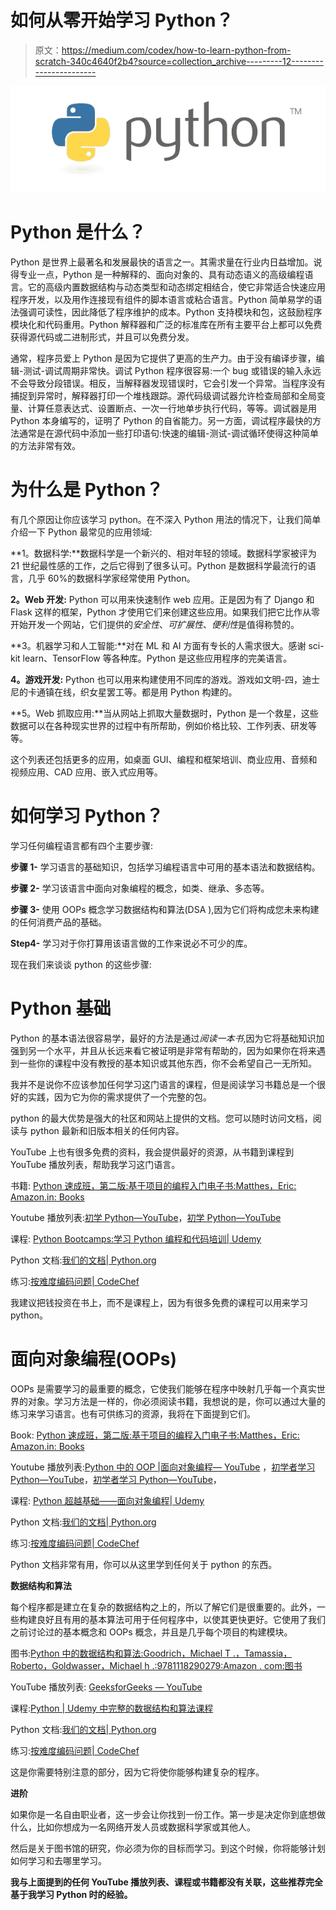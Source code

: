 # 如何从零开始学习 Python？

> 原文：<https://medium.com/codex/how-to-learn-python-from-scratch-340c4640f2b4?source=collection_archive---------12----------------------->

![](img/1aacbf358c34741f7f4e52f6595dfc2e.png)

# **Python 是什么？**

Python 是世界上最著名和发展最快的语言之一。其需求量在行业内日益增加。说得专业一点，Python 是一种解释的、面向对象的、具有动态语义的高级编程语言。它的高级内置数据结构与动态类型和动态绑定相结合，使它非常适合快速应用程序开发，以及用作连接现有组件的脚本语言或粘合语言。Python 简单易学的语法强调可读性，因此降低了程序维护的成本。Python 支持模块和包，这鼓励程序模块化和代码重用。Python 解释器和广泛的标准库在所有主要平台上都可以免费获得源代码或二进制形式，并且可以免费分发。

通常，程序员爱上 Python 是因为它提供了更高的生产力。由于没有编译步骤，编辑-测试-调试周期非常快。调试 Python 程序很容易:一个 bug 或错误的输入永远不会导致分段错误。相反，当解释器发现错误时，它会引发一个异常。当程序没有捕捉到异常时，解释器打印一个堆栈跟踪。源代码级调试器允许检查局部和全局变量、计算任意表达式、设置断点、一次一行地单步执行代码，等等。调试器是用 Python 本身编写的，证明了 Python 的自省能力。另一方面，调试程序最快的方法通常是在源代码中添加一些打印语句:快速的编辑-测试-调试循环使得这种简单的方法非常有效。

# **为什么是 Python？**

有几个原因让你应该学习 python。在不深入 Python 用法的情况下，让我们简单介绍一下 Python 最常见的应用领域:

**1。数据科学:**数据科学是一个新兴的、相对年轻的领域。数据科学家被评为 21 世纪最性感的工作，之后它得到了很多认可。Python 是数据科学最流行的语言，几乎 60%的数据科学家经常使用 Python。

**2。Web 开发:** Python 可以用来快速制作 web 应用。正是因为有了 Django 和 Flask 这样的框架，Python 才使用它们来创建这些应用。如果我们把它比作从零开始开发一个网站，它们提供的*安全性*、*可扩展性*、*便利性*是值得称赞的。

**3。机器学习和人工智能:**对在 ML 和 AI 方面有专长的人需求很大。感谢 sci-kit learn、TensorFlow 等各种库。Python 是这些应用程序的完美语言。

**4。游戏开发:** Python 也可以用来构建使用不同库的游戏。游戏如文明-四，迪士尼的卡通镇在线，织女星罢工等。都是用 Python 构建的。

**5。Web 抓取应用:**当从网站上抓取大量数据时，Python 是一个救星，这些数据可以在各种现实世界的过程中有所帮助，例如价格比较、工作列表、研发等等。

这个列表还包括更多的应用，如桌面 GUI、编程和框架培训、商业应用、音频和视频应用、CAD 应用、嵌入式应用等。

# **如何学习 Python？**

学习任何编程语言都有四个主要步骤:

**步骤 1-** 学习语言的基础知识，包括学习编程语言中可用的基本语法和数据结构。

**步骤 2-** 学习该语言中面向对象编程的概念，如类、继承、多态等。

**步骤 3-** 使用 OOPs 概念学习数据结构和算法(DSA ),因为它们将构成您未来构建的任何消费产品的基础。

**Step4-** 学习对于你打算用该语言做的工作来说必不可少的库。

现在我们来谈谈 python 的这些步骤:

# Python 基础

Python 的基本语法很容易学，最好的方法是通过*阅读一本书*,因为它将基础知识加强到另一个水平，并且从长远来看它被证明是非常有帮助的，因为如果你在将来遇到一些你的课程中没有教授的基本知识或其他东西，你不会希望自己一无所知。

我并不是说你不应该参加任何学习这门语言的课程，但是阅读学习书籍总是一个很好的实践，因为它为你的需求提供了一个完整的包。

python 的最大优势是强大的社区和网站上提供的文档。您可以随时访问文档，阅读与 python 最新和旧版本相关的任何内容。

YouTube 上也有很多免费的资料，我会提供最好的资源，从书籍到课程到 YouTube 播放列表，帮助我学习这门语言。

书籍: [Python 速成班，第二版:基于项目的编程入门电子书:Matthes，Eric: Amazon.in: Books](https://www.amazon.in/Python-Crash-Course-Eric-Matthes-ebook/dp/B07J4521M3/ref=sr_1_1?dchild=1&keywords=python+crash+course&qid=1627836870&s=digital-text&sr=1-1)

Youtube 播放列表:[初学 Python—YouTube](https://www.youtube.com/playlist?list=PLGs0VKk2DiYzguDvh5xk2XoX9V1VKP5Hv)，[初学 Python—YouTube](https://www.youtube.com/playlist?list=PLlrxD0HtieHhS8VzuMCfQD4uJ9yne1mE6)

课程: [Python Bootcamps:学习 Python 编程和代码培训| Udemy](https://www.udemy.com/course/complete-python-bootcamp/?LSNPUBID=JVFxdTr9V80&ranEAID=JVFxdTr9V80&ranMID=39197&ranSiteID=JVFxdTr9V80-C0D.qd2iMBXEGEPtdCLAwg&utm_medium=udemyads&utm_source=aff-campaign)

Python 文档:[我们的文档| Python.org](https://www.python.org/doc/)

练习:[按难度编码问题| CodeChef](https://www.codechef.com/problems/school/?itm_medium=navmenu&itm_campaign=problems)

我建议把钱投资在书上，而不是课程上，因为有很多免费的课程可以用来学习 python。

# **面向对象编程(OOPs)**

OOPs 是需要学习的最重要的概念，它使我们能够在程序中映射几乎每一个真实世界的对象。学习方法是一样的，你必须阅读书籍，我想说的是，你可以通过大量的练习来学习语言。也有可供练习的资源，我将在下面提到它们。

Book: [Python 速成班，第二版:基于项目的编程入门电子书:Matthes，Eric: Amazon.in: Books](https://www.amazon.in/Python-Crash-Course-Eric-Matthes-ebook/dp/B07J4521M3/ref=sr_1_1?dchild=1&keywords=python+crash+course&qid=1627836870&s=digital-text&sr=1-1)

Youtube 播放列表:[Python 中的 OOP |面向对象编程— YouTube](https://www.youtube.com/watch?v=qiSCMNBIP2g&list=PLW4WGbmVbxbbuWZqedmScTVFzRH0THeyK) ，[初学者学习 Python—YouTube](https://www.youtube.com/playlist?list=PLGs0VKk2DiYzguDvh5xk2XoX9V1VKP5Hv)，[初学者学习 Python—YouTube](https://www.youtube.com/playlist?list=PLlrxD0HtieHhS8VzuMCfQD4uJ9yne1mE6)，

课程: [Python 超越基础——面向对象编程| Udemy](https://www.udemy.com/course/python-beyond-the-basics-object-oriented-programming/?ranMID=39197&ranEAID=vedj0cWlu2Y&ranSiteID=vedj0cWlu2Y-OVxsgkBwHDLgjou2fPWWdw&LSNPUBID=vedj0cWlu2Y&utm_source=aff-campaign&utm_medium=udemyads)

Python 文档:[我们的文档| Python.org](https://www.python.org/doc/)

练习:[按难度编码问题| CodeChef](https://www.codechef.com/problems/school/?itm_medium=navmenu&itm_campaign=problems)

Python 文档非常有用，你可以从这里学到任何关于 python 的东西。

**数据结构和算法**

每个程序都是建立在复杂的数据结构之上的，所以了解它们是很重要的。此外，一些构建良好且有用的基本算法可用于任何程序中，以使其更快更好。它使用了我们之前讨论过的基本概念和 OOPs 概念，并且是几乎每个项目的构建模块。

图书:[Python 中的数据结构和算法:Goodrich，Michael T .，Tamassia，Roberto，Goldwasser，Michael h .:9781118290279:Amazon . com:图书](https://www.amazon.com/Structures-Algorithms-Python-Michael-Goodrich/dp/1118290275/ref=sr_1_1?crid=2ABTR6TTMW4I4&dchild=1&keywords=data+structures+and+algorithms+in+python&qid=1627839430&sprefix=data+structures+%2Caps%2C420&sr=8-1)

YouTube 播放列表: [GeeksforGeeks — YouTube](https://www.youtube.com/c/GeeksforGeeksVideos/playlists?view=50&sort=dd&shelf_id=5)

课程:[Python | Udemy 中完整的数据结构和算法课程](https://www.udemy.com/course/data-structures-and-algorithms-bootcamp-in-python/)

Python 文档:[我们的文档| Python.org](https://www.python.org/doc/)

练习:[按难度编码问题| CodeChef](https://www.codechef.com/problems/school/?itm_medium=navmenu&itm_campaign=problems)

这是你需要特别注意的部分，因为它将使你能够构建复杂的程序。

**进阶**

如果你是一名自由职业者，这一步会让你找到一份工作。第一步是决定你到底想做什么，比如你想成为一名网络开发人员或数据科学家或其他人。

然后是关于图书馆的研究，你必须为你的目标而学习。到这个时候，你将能够计划如何学习和去哪里学习。

**我与上面提到的任何 YouTube 播放列表、课程或书籍都没有关联，这些推荐完全基于我学习 Python 时的经验。**